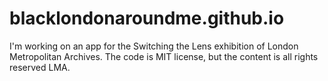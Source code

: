 # blacklondonaroundme.github.io

I'm working on an app for the Switching the Lens exhibition of London Metropolitan Archives. The code is MIT license, but the content is all rights reserved LMA.
